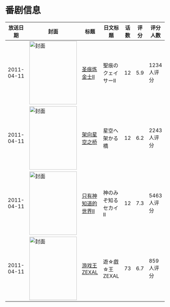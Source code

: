 # 番剧信息

|放送日期|封面|标题|日文标题|话数|评分|评分人数|
|---|---|---|---|---|---|---|
|2011-04-11|<img src="//lain.bgm.tv/pic/cover/c/5c/41/10565_LyAlC.jpg" alt="封面" style="width:150px;height:200px;object-fit:cover;">|[圣痕炼金士II](https://bangumi.tv/subject/10565)|聖痕のクェイサーII|12|5.9|1234人评分|
|2011-04-11|<img src="//lain.bgm.tv/pic/cover/c/c9/74/10609_304VY.jpg" alt="封面" style="width:150px;height:200px;object-fit:cover;">|[架向星空之桥](https://bangumi.tv/subject/10609)|星空へ架かる橋|12|6.2|2243人评分|
|2011-04-11|<img src="//lain.bgm.tv/pic/cover/c/ff/68/10739_Ktz9a.jpg" alt="封面" style="width:150px;height:200px;object-fit:cover;">|[只有神知道的世界II](https://bangumi.tv/subject/10739)|神のみぞ知るセカイII|12|7.3|5463人评分|
|2011-04-11|<img src="//lain.bgm.tv/pic/cover/c/8e/03/10760_ky122.jpg" alt="封面" style="width:150px;height:200px;object-fit:cover;">|[游戏王ZEXAL](https://bangumi.tv/subject/10760)|遊☆戯☆王ZEXAL|73|6.7|859人评分|

